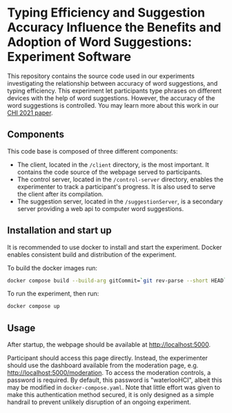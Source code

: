 # Typing Efficiency and Suggestion Accuracy Influence the Benefits and Adoption of Word Suggestions: Experiment Software

This repository contains the source code used in our experiments investigating the relationship between accuracy of word suggestions, and typing efficiency.
This experiment let participants type phrases on different devices with the help of word suggestions. However, the accuracy of the word suggestions is controlled. You may learn more about this work in our [CHI 2021 paper](https://doi.org/10.1145/3411764.3445725).

## Components

This code base is composed of three different components:

- The client, located in the `/client` directory, is the most important. It contains the code source of the webpage served to participants.
- The control server, located in the `/control-server` directory, enables the experimenter to track a participant's progress. It is also used to serve the client after its compilation.
- The suggestion server, located in the `/suggestionServer`, is a secondary server providing a web api to computer word suggestions.

## Installation and start up

It is recommended to use docker to install and start the experiment.
Docker enables consistent build and distribution of the experiment.

To build the docker images run:

```sh
docker compose build --build-arg gitCommit=`git rev-parse --short HEAD`
```

To run the experiment, then run:

```sh
docker compose up
```

## Usage

After startup, the webpage should be available at [http://localhost:5000](http://localhost:5000).

Participant should access this page directly. Instead, the experimenter should use the dashboard available from the moderation page, e.g. [http://localhost:5000/moderation](http://localhost:5000/moderation). To access the moderation controls, a password is required. By default, this password is "waterlooHCI", albeit this may be modified in `docker-compose.yaml`. Note that little effort was given to make this authentication method secured, it is only designed as a simple handrail to prevent unlikely disruption of an ongoing experiment.
